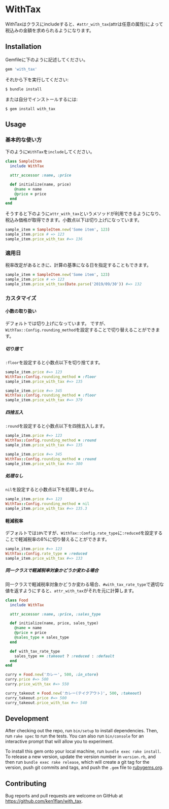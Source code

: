 # WithTax

WithTaxはクラスにincludeすると、`#attr_with_tax`(attrは任意の属性)によって税込みの金額を求められるようになります。

## Installation

Gemfileに下のように記述してください。

```ruby
gem 'with_tax'
```

それから下を実行してください:

```console
$ bundle install
```

または自分でインストールするには:

```console
$ gem install with_tax
```

## Usage

### 基本的な使い方

下のように`WithTax`を`include`してください。

```ruby
class SampleItem
  include WithTax

  attr_accessor :name, :price

  def initialize(name, price)
    @name = name
    @price = price
  end
end
```

そうすると下のように`attr_with_tax`というメソッドが利用できるようになり、税込み価格が取得できます。小数点以下は切り上げになっています。

```ruby
sample_item = SampleItem.new('Some item', 123)
sample_item.price # => 123
sample_item.price_with_tax #=> 136
```

### 適用日

税率改定があるときに、計算の基準になる日を指定することもできます。

```ruby
sample_item = SampleItem.new('Some item', 123)
sample_item.price # => 123
sample_item.price_with_tax(Date.parse('2019/09/30')) #=> 132
```

### カスタマイズ

#### 小数の取り扱い

デフォルトでは切り上げになっています。
ですが、`WithTax::Config.rounding_method`を設定することで切り替えることができます。

##### 切り捨て

`:floor`を設定すると小数点以下を切り捨てます。

```ruby
sample_item.price #=> 123
WithTax::Config.rounding_method = :floor
sample_item.price_with_tax #=> 135
```

```ruby
sample_item.price #=> 345
WithTax::Config.rounding_method = :floor
sample_item.price_with_tax #=> 379
```

##### 四捨五入

`:round`を設定すると小数点以下を四捨五入します。

```ruby
sample_item.price #=> 123
WithTax::Config.rounding_method = :round
sample_item.price_with_tax #=> 135
```

```ruby
sample_item.price #=> 345
WithTax::Config.rounding_method = :round
sample_item.price_with_tax #=> 380
```

##### 処理なし

`nil`を設定すると小数点以下を処理しません。

```ruby
sample_item.price #=> 123
WithTax::Config.rounding_method = nil
sample_item.price_with_tax #=> 135.3
```

#### 軽減税率

デフォルトでは`10%`ですが、`WithTax::Config.rate_type`に`:reduced`を設定することで軽減税率の8%に切り替えることができます。

```ruby
sample_item.price #=> 123
WithTax::Config.rate_type = :reduced
sample_item.price_with_tax #=> 133
```

##### 同一クラスで軽減税率対象かどうか変わる場合

同一クラスで軽減税率対象かどうか変わる場合、`#with_tax_rate_type`で適切な値を返すようにすると、`attr_with_tax`がそれを元に計算します。

```ruby
class Food
  include WithTax

  attr_accessor :name, :price, :sales_type

  def initialize(name, price, sales_type)
    @name = name
    @price = price
    @sales_type = sales_type
  end

  def with_tax_rate_type
    sales_type == :takeout ? :reduced : :default
  end
end

curry = Food.new('カレー', 500, :in_store)
curry.price #=> 500
curry.price_with_tax #=> 550

curry_takeout = Food.new('カレー(テイクアウト)', 500, :takeout)
curry_takeout.price #=> 500
curry_takeout.price_with_tax #=> 540
```

## Development

After checking out the repo, run `bin/setup` to install dependencies. Then, run `rake spec` to run the tests. You can also run `bin/console` for an interactive prompt that will allow you to experiment.

To install this gem onto your local machine, run `bundle exec rake install`. To release a new version, update the version number in `version.rb`, and then run `bundle exec rake release`, which will create a git tag for the version, push git commits and tags, and push the `.gem` file to [rubygems.org](https://rubygems.org).

## Contributing

Bug reports and pull requests are welcome on GitHub at https://github.com/ken1flan/with_tax.

